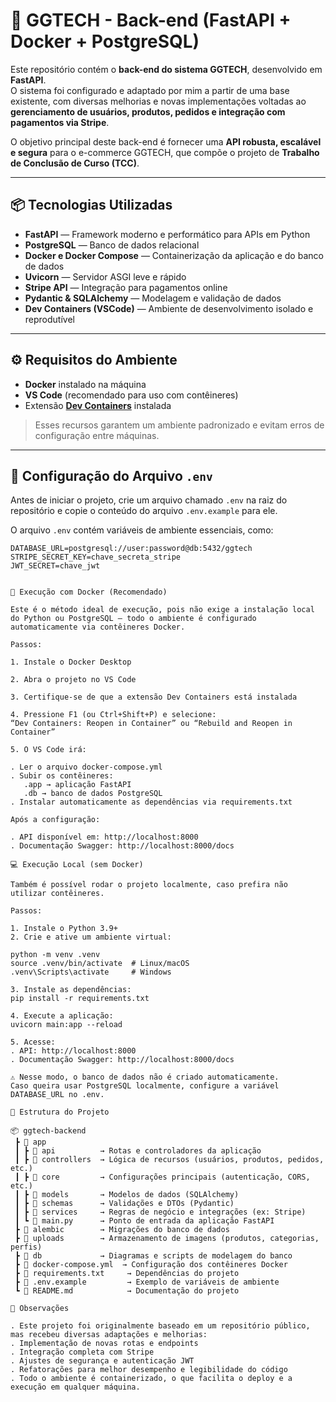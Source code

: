 # 🧠 GGTECH - Back-end (FastAPI + Docker + PostgreSQL)

Este repositório contém o **back-end do sistema GGTECH**, desenvolvido em **FastAPI**.  
O sistema foi configurado e adaptado por mim a partir de uma base existente, com diversas melhorias e novas implementações voltadas ao **gerenciamento de usuários, produtos, pedidos e integração com pagamentos via Stripe**.

O objetivo principal deste back-end é fornecer uma **API robusta, escalável e segura** para o e-commerce GGTECH, que compõe o projeto de **Trabalho de Conclusão de Curso (TCC)**.

---

## 📦 Tecnologias Utilizadas

- **FastAPI** — Framework moderno e performático para APIs em Python  
- **PostgreSQL** — Banco de dados relacional  
- **Docker e Docker Compose** — Containerização da aplicação e do banco de dados  
- **Uvicorn** — Servidor ASGI leve e rápido  
- **Stripe API** — Integração para pagamentos online  
- **Pydantic & SQLAlchemy** — Modelagem e validação de dados  
- **Dev Containers (VSCode)** — Ambiente de desenvolvimento isolado e reprodutível  

---

## ⚙️ Requisitos do Ambiente

- **Docker** instalado na máquina  
- **VS Code** (recomendado para uso com contêineres)  
- Extensão **[Dev Containers](https://marketplace.visualstudio.com/items?itemName=ms-vscode-remote.remote-containers)** instalada  

> Esses recursos garantem um ambiente padronizado e evitam erros de configuração entre máquinas.

---

## 🔐 Configuração do Arquivo `.env`

Antes de iniciar o projeto, crie um arquivo chamado `.env` na raiz do repositório e copie o conteúdo do arquivo `.env.example` para ele.

O arquivo `.env` contém variáveis de ambiente essenciais, como:

```env
DATABASE_URL=postgresql://user:password@db:5432/ggtech
STRIPE_SECRET_KEY=chave_secreta_stripe
JWT_SECRET=chave_jwt


🚀 Execução com Docker (Recomendado)

Este é o método ideal de execução, pois não exige a instalação local do Python ou PostgreSQL — todo o ambiente é configurado automaticamente via contêineres Docker.

Passos:

1. Instale o Docker Desktop

2. Abra o projeto no VS Code

3. Certifique-se de que a extensão Dev Containers está instalada

4. Pressione F1 (ou Ctrl+Shift+P) e selecione:
“Dev Containers: Reopen in Container” ou “Rebuild and Reopen in Container”

5. O VS Code irá:

. Ler o arquivo docker-compose.yml
. Subir os contêineres:
   .app → aplicação FastAPI
   .db → banco de dados PostgreSQL
. Instalar automaticamente as dependências via requirements.txt

Após a configuração:

. API disponível em: http://localhost:8000
. Documentação Swagger: http://localhost:8000/docs

💻 Execução Local (sem Docker)

Também é possível rodar o projeto localmente, caso prefira não utilizar contêineres.

Passos:

1. Instale o Python 3.9+
2. Crie e ative um ambiente virtual:

python -m venv .venv
source .venv/bin/activate  # Linux/macOS
.venv\Scripts\activate     # Windows

3. Instale as dependências:
pip install -r requirements.txt

4. Execute a aplicação:
uvicorn main:app --reload

5. Acesse:
. API: http://localhost:8000
. Documentação Swagger: http://localhost:8000/docs

⚠️ Nesse modo, o banco de dados não é criado automaticamente.
Caso queira usar PostgreSQL localmente, configure a variável DATABASE_URL no .env.

🧩 Estrutura do Projeto

📦 ggtech-backend
 ┣ 📂 app
 ┃ ┣ 📂 api          → Rotas e controladores da aplicação
 ┃ ┣ 📂 controllers  → Lógica de recursos (usuários, produtos, pedidos, etc.)
 ┃ ┣ 📂 core         → Configurações principais (autenticação, CORS, etc.)
 ┃ ┣ 📂 models       → Modelos de dados (SQLAlchemy)
 ┃ ┣ 📂 schemas      → Validações e DTOs (Pydantic)
 ┃ ┣ 📂 services     → Regras de negócio e integrações (ex: Stripe)
 ┃ ┗ 📜 main.py      → Ponto de entrada da aplicação FastAPI
 ┣ 📂 alembic        → Migrações do banco de dados
 ┣ 📂 uploads        → Armazenamento de imagens (produtos, categorias, perfis)
 ┣ 📂 db             → Diagramas e scripts de modelagem do banco
 ┣ 📜 docker-compose.yml  → Configuração dos contêineres Docker
 ┣ 📜 requirements.txt     → Dependências do projeto
 ┣ 📜 .env.example         → Exemplo de variáveis de ambiente
 ┗ 📜 README.md            → Documentação do projeto

🧠 Observações

. Este projeto foi originalmente baseado em um repositório público, mas recebeu diversas adaptações e melhorias:
. Implementação de novas rotas e endpoints
. Integração completa com Stripe
. Ajustes de segurança e autenticação JWT
. Refatorações para melhor desempenho e legibilidade do código
. Todo o ambiente é containerizado, o que facilita o deploy e a execução em qualquer máquina.


